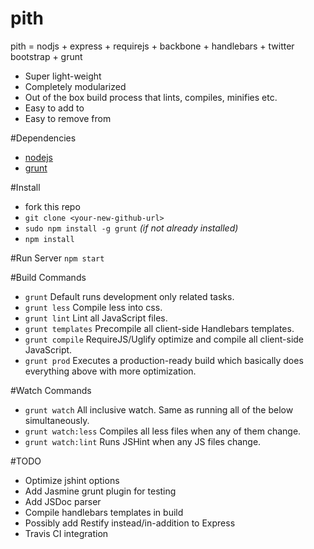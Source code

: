 pith
====

pith = nodjs + express + requirejs + backbone + handlebars + twitter bootstrap + grunt

- Super light-weight
- Completely modularized
- Out of the box build process that lints, compiles, minifies etc.
- Easy to add to
- Easy to remove from

#Dependencies
- [nodejs](http://nodejs.org)
- [grunt](http://gruntjs.com)

#Install
- fork this repo
- `git clone <your-new-github-url>`
- `sudo npm install -g grunt` *(if not already installed)*
- `npm install`

#Run Server
`npm start`

#Build Commands
- `grunt` Default runs development only related tasks.
- `grunt less` Compile less into css.
- `grunt lint` Lint all JavaScript files.
- `grunt templates` Precompile all client-side Handlebars templates.
- `grunt compile` RequireJS/Uglify optimize and compile all client-side JavaScript.
- `grunt prod` Executes a production-ready build which basically does everything above with more optimization.

#Watch Commands
- `grunt watch` All inclusive watch. Same as running all of the below
  simultaneously.
- `grunt watch:less` Compiles all less files when any of them change.
- `grunt watch:lint` Runs JSHint when any JS files change.

#TODO
- Optimize jshint options
- Add Jasmine grunt plugin for testing
- Add JSDoc parser
- Compile handlebars templates in build
- Possibly add Restify instead/in-addition to Express
- Travis CI integration
